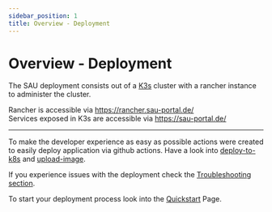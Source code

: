 ```yaml
---
sidebar_position: 1
title: Overview - Deployment
---
```


# Overview - Deployment

The SAU deployment consists out of a [K3s](https://docs.k3s.io/) cluster with a rancher instance to administer the cluster.

Rancher is accessible via https://rancher.sau-portal.de/ <br/>
Services exposed in K3s are accessible via https://sau-portal.de/

---

To make the developer experience as easy as possible actions were created to easily deploy application via github actions. Have a look into [deploy-to-k8s](/docs/deployment/actions/deploy-to-k8s) and [upload-image](/docs/deployment/actions/upload-image).

If you experience issues with the deployment check the [Troubleshooting section](/docs/deployment/troubleshooting).

To start your deployment process look into the [Quickstart](/docs/deployment/quickstart) Page.
